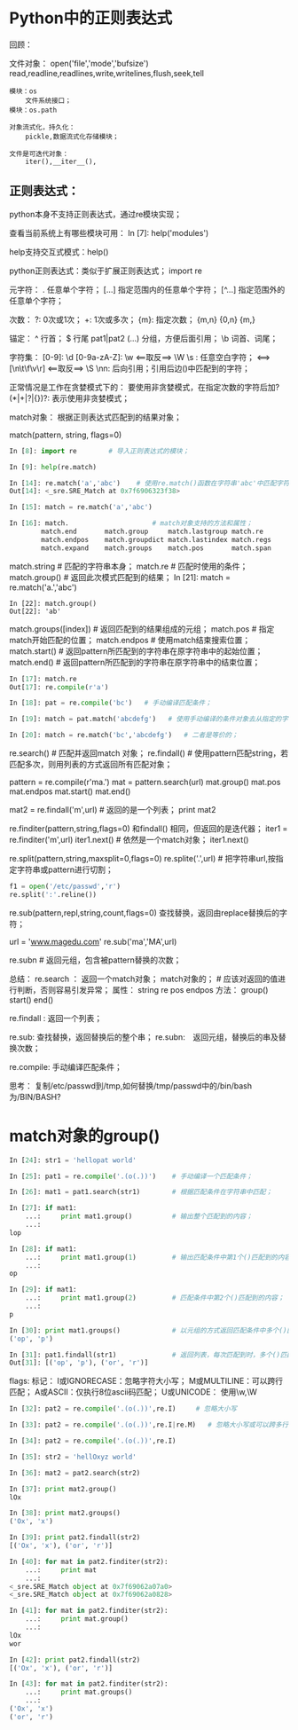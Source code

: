 # Python中的正则表达式

回顾：

文件对象：
	open('file','mode','bufsize')
	read,readline,readlines,write,writelines,flush,seek,tell

	模块：os
		文件系统接口；
	模块：os.path

	对象流式化，持久化：
		pickle,数据流式化存储模块；

	文件是可迭代对象：
		iter(),__iter__(),


## 正则表达式：
python本身不支持正则表达式，通过re模块实现；

查看当前系统上有哪些模块可用：
In [7]: help('modules')

help支持交互式模式：help()


python正则表达式：类似于扩展正则表达式；
import re

元字符：
	.       任意单个字符；
	[...]   指定范围内的任意单个字符；
	[^...]  指定范围外的任意单个字符；

次数：
	?: 0次或1次；
	+: 1次或多次；
	{m}: 指定次数；
	{m,n}
	{0,n}
	{m,}

锚定：
	^   行首；
	$   行尾
	pat1|pat2
	(...)  分组，方便后面引用；
	\b   词首、词尾；


字符集：
	[0-9]: \d
	[0-9a-zA-Z]: \w   <==取反==> \W
	\s : 任意空白字符； <==>  [\n\t\f\v\r]   <==取反==> \S
	\nn: 后向引用；引用后边()中匹配到的字符；

正常情况是工作在贪婪模式下的：
要使用非贪婪模式，在指定次数的字符后加?
(*|+|?|{})?:  表示使用非贪婪模式；


match对象： 根据正则表达式匹配到的结果对象；

match(pattern, string, flags=0)

```python
In [8]: import re        # 导入正则表达式的模块；

In [9]: help(re.match)

In [14]: re.match('a','abc')    # 使用re.match()函数在字符串'abc'中匹配字符'a'，返回结果为一个match对象；
Out[14]: <_sre.SRE_Match at 0x7f6906323f38>

In [15]: match = re.match('a','abc')  

In [16]: match. 					# match对象支持的方法和属性；
        match.end       match.group     match.lastgroup match.re        match.start     
        match.endpos    match.groupdict match.lastindex match.regs      match.string    
        match.expand    match.groups    match.pos       match.span  
```

match.string      # 匹配的字符串本身；
match.re          # 匹配时使用的条件；
match.group()     # 返回此次模式匹配到的结果；
	In [21]: match = re.match('a.','abc')

	In [22]: match.group()
	Out[22]: 'ab'

match.groups([index])    # 返回匹配到的结果组成的元组；
match.pos                # 指定match开始匹配的位置；
match.endpos   			 # 使用match结束搜索位置；
match.start()			 # 返回pattern所匹配到的字符串在原字符串中的起始位置；
match.end()			     # 返回pattern所匹配到的字符串在原字符串中的结束位置；


```python
In [17]: match.re
Out[17]: re.compile(r'a')

In [18]: pat = re.compile('bc')   # 手动编译匹配条件；

In [19]: match = pat.match('abcdefg')   # 使用手动编译的条件对象去从指定的字符串中匹配；

In [20]: match = re.match('bc','abcdefg')   # 二者是等价的；
```

re.search()   # 匹配并返回match 对象；
re.findall()  # 使用pattern匹配string，若匹配多次，则用列表的方式返回所有匹配对象；


pattern = re.compile(r'ma.')
mat = pattern.search(url)
mat.group()
mat.pos
mat.endpos
mat.start()
mat.end()

mat2 = re.findall('m',url)    # 返回的是一个列表；
print mat2

re.finditer(pattern,string,flags=0)
和findall() 相同，但返回的是迭代器；
iter1 = re.finditer('m',url)
iter1.next()   # 依然是一个match对象；
iter1.next()

re.split(pattern,string,maxsplit=0,flags=0)
re.splite('\.',url)   # 把字符串url,按指定字符串或pattern进行切割；

```python
f1 = open('/etc/passwd','r')
re.split(':'.reline())
```

re.sub(pattern,repl,string,count,flags=0)
查找替换，返回由replace替换后的字符；

url = 'www.magedu.com'
re.sub('ma','MA',url)

re.subn    # 返回元组，包含被pattern替换的次数；


总结：
re.search ： 返回一个match对象；
	match对象的；   # 应该对返回的值进行判断，否则容易引发异常；
		属性：
			string
			re
			pos
			endpos
		方法：
			group()
			start()
			end()

re.findall : 返回一个列表；

re.sub:  查找替换，返回替换后的整个串；
re.subn:　返回元组，替换后的串及替换次数；

re.compile: 手动编译匹配条件；

思考： 复制/etc/passwd到/tmp,如何替换/tmp/passwd中的/bin/bash为/BIN/BASH?


# match对象的group()
```python
In [24]: str1 = 'hellopat world'

In [25]: pat1 = re.compile('.(o(.))')    # 手动编译一个匹配条件；

In [26]: mat1 = pat1.search(str1)        # 根据匹配条件在字符串中匹配；

In [27]: if mat1:
    ...:     print mat1.group()          # 输出整个匹配到的内容；
    ...:     
lop

In [28]: if mat1:
    ...:     print mat1.group(1)         # 输出匹配条件中第1个()匹配到的内容；
    ...:     
op

In [29]: if mat1:
    ...:     print mat1.group(2)         # 匹配条件中第2个()匹配到的内容；
    ...:     
p

In [30]: print mat1.groups()             # 以元组的方式返回匹配条件中多个()匹配到的内容；
('op', 'p')

In [31]: pat1.findall(str1)              # 返回列表，每次匹配到时，多个()匹配到内容组成一个元组的元素；多次匹配到的内容组成的元组形成一个列表；
Out[31]: [('op', 'p'), ('or', 'r')]

```

flags: 标记：
	I或IGNORECASE：忽略字符大小写；
	M或MULTILINE：可以跨行匹配；
	A或ASCII：仅执行8位ascii码匹配；
	U或UNICODE： 使用\w,\W

```python
In [32]: pat2 = re.compile('.(o(.))',re.I)     # 忽略大小写

In [33]: pat2 = re.compile('.(o(.))',re.I|re.M)   # 忽略大小写或可以跨多行；

In [34]: pat2 = re.compile('.(o(.))',re.I)

In [35]: str2 = 'hellOxyz world'

In [36]: mat2 = pat2.search(str2)

In [37]: print mat2.group()
lOx

In [38]: print mat2.groups()
('Ox', 'x')

In [39]: print pat2.findall(str2)
[('Ox', 'x'), ('or', 'r')]

In [40]: for mat in pat2.finditer(str2):
    ...:     print mat
    ...:     
<_sre.SRE_Match object at 0x7f69062a07a0>
<_sre.SRE_Match object at 0x7f69062a0828>

In [41]: for mat in pat2.finditer(str2):
    ...:     print mat.group()
    ...:     
lOx
wor

In [42]: print pat2.findall(str2)
[('Ox', 'x'), ('or', 'r')]

In [43]: for mat in pat2.finditer(str2):
    ...:     print mat.groups()
    ...:     
('Ox', 'x')
('or', 'r')
```
